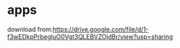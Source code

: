 # apps
download from:https://drive.google.com/file/d/1-f3wEDkpPrbegluO0Vgt3QLEBVZOjdBr/view?usp=sharing
